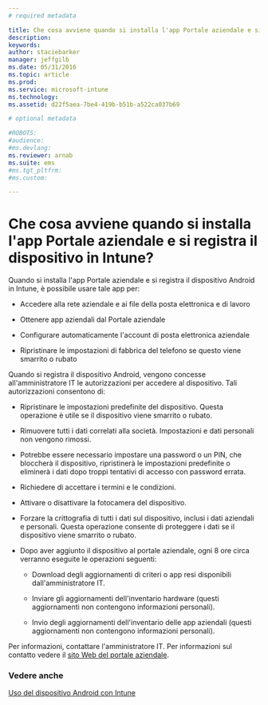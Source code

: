 ```yaml
---
# required metadata

title: Che cosa avviene quando si installa l'app Portale aziendale e si registra il dispositivo in Intune? | Microsoft Intune
description:
keywords:
author: staciebarker
manager: jeffgilb
ms.date: 05/31/2016
ms.topic: article
ms.prod:
ms.service: microsoft-intune
ms.technology:
ms.assetid: d22f5aea-7be4-419b-b51b-a522ca037b69

# optional metadata

#ROBOTS:
#audience:
#ms.devlang:
ms.reviewer: arnab
ms.suite: ems
#ms.tgt_pltfrm:
#ms.custom:

---
```



# Che cosa avviene quando si installa l'app Portale aziendale e si registra il dispositivo in Intune?

Quando si installa l'app Portale aziendale e si registra il dispositivo Android in Intune, è possibile usare tale app per:

-   Accedere alla rete aziendale e ai file della posta elettronica e di lavoro

-   Ottenere app aziendali dal Portale aziendale

-   Configurare automaticamente l'account di posta elettronica aziendale

-   Ripristinare le impostazioni di fabbrica del telefono se questo viene smarrito o rubato

Quando si registra il dispositivo Android, vengono concesse all'amministratore IT le autorizzazioni per accedere al dispositivo. Tali autorizzazioni consentono di:

-   Ripristinare le impostazioni predefinite del dispositivo. Questa operazione è utile se il dispositivo viene smarrito o rubato.

-   Rimuovere tutti i dati correlati alla società. Impostazioni e dati personali non vengono rimossi.

-   Potrebbe essere necessario impostare una password o un PIN, che bloccherà il dispositivo, ripristinerà le impostazioni predefinite o eliminerà i dati dopo troppi tentativi di accesso con password errata.

-   Richiedere di accettare i termini e le condizioni.

-   Attivare o disattivare la fotocamera del dispositivo.

-   Forzare la crittografia di tutti i dati sul dispositivo, inclusi i dati aziendali e personali. Questa operazione consente di proteggere i dati se il dispositivo viene smarrito o rubato.

-   Dopo aver aggiunto il dispositivo al portale aziendale, ogni 8 ore circa verranno eseguite le operazioni seguenti:

    -   Download degli aggiornamenti di criteri o app resi disponibili dall'amministratore IT.

    -   Inviare gli aggiornamenti dell'inventario hardware (questi aggiornamenti non contengono informazioni personali).

    -   Invio degli aggiornamenti dell'inventario delle app aziendali (questi aggiornamenti non contengono informazioni personali).

Per informazioni, contattare l'amministratore IT. Per informazioni sul contatto vedere il [sito Web del portale aziendale](http://portal.manage.microsoft.com).

### Vedere anche
[Uso del dispositivo Android con Intune](using-your-android-device-with-intune.md)

<!--HONumber=Jun16_HO2-->


